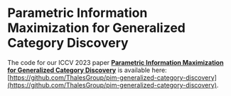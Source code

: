 # Parametric Information Maximization for Generalized Category Discovery

The code for our ICCV 2023 paper [**Parametric Information Maximization for Generalized Category Discovery**](https://arxiv.org/pdf/2212.00334.pdf) is available here: [https://github.com/ThalesGroup/pim-generalized-category-discovery](https://github.com/ThalesGroup/pim-generalized-category-discovery).


